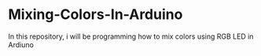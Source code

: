 # Mixing-Colors-In-Arduino
In this repository, i will be programming how to mix colors using RGB LED in Ardiuno
